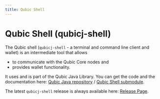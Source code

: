 ```yaml
---
title: Qubic Shell
---
```


# Qubic Shell (qubicj-shell)

The Qubic shell (`qubicj-shell` - a terminal and command line client and wallet) is an intermediate tool that allows

* to communicate with the Qubic Core nodes and 
* provides wallet functionality.

It uses and is part of the Qubic Java Library. You can get the code and the documentation here: 
[Qubic Java repository](https://gitlab.com/georg.mittendorfer/qubicj) / 
[Qubic Shell submodule](https://gitlab.com/georg.mittendorfer/qubicj/-/blob/main/qubicj-shell).

The latest `qubicj-shell` release is always available here: 
[Release Page](https://gitlab.com/georg.mittendorfer/qubicj/-/releases/permalink/latest).